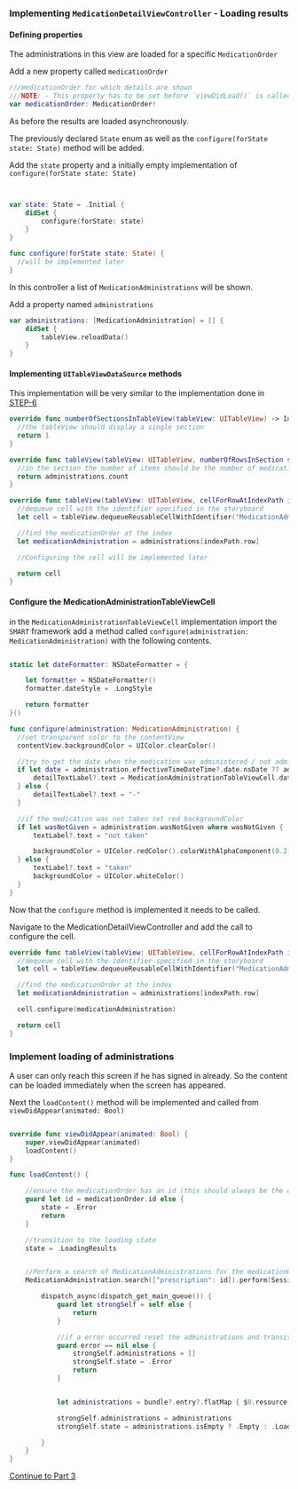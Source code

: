### Implementing `MedicationDetailViewController` - Loading results


#### Defining properties

The administrations in this view are loaded for a specific `MedicationOrder`

Add a new property called `medicationOrder`
```swift
///medicationOrder for which details are shown
///NOTE: - This property has to be set before `viewDidLoad()` is called
var medicationOrder: MedicationOrder!
```

As before the results are loaded asynchronously.

The previously declared `State` enum as well as the `configure(forState state: State)` method will be added.

Add the `state` property and a initially empty implementation of `configure(forState state: State)`
```swift


var state: State = .Initial {
    didSet {
        configure(forState: state)
    }
}

func configure(forState state: State) {
  //will be implemented later
}
```

In this controller a list of `MedicationAdministrations` will be shown.

Add a property named `administrations`

```swift
var administrations: [MedicationAdministration] = [] {
    didSet {
        tableView.reloadData()
    }
}
```
#### Implementing `UITableViewDataSource` methods

This implementation will be very similar to the implementation done in [STEP-6](STEP6-4.md)

```swift
override func numberOfSectionsInTableView(tableView: UITableView) -> Int {
  //the tableView should display a single section
  return 1
}

override func tableView(tableView: UITableView, numberOfRowsInSection section: Int) -> Int {
  //in the section the number of items should be the number of medicationOrders
  return administrations.count
}

override func tableView(tableView: UITableView, cellForRowAtIndexPath indexPath: NSIndexPath) -> UITableViewCell {
  //dequeue cell with the identifier specified in the storyboard
  let cell = tableView.dequeueReusableCellWithIdentifier("MedicationAdministrationTableViewCell", forIndexPath: indexPath) as! MedicationAdministrationTableViewCell

  //find the medicationOrder at the index
  let medicationAdministration = administrations[indexPath.row]

  //Configuring the cell will be implemented later

  return cell
}
```

#### Configure the MedicationAdministrationTableViewCell
in the `MedicationAdministrationTableViewCell` implementation import the `SMART` framework
add a method called `configure(administration: MedicationAdministration)` with the following contents.

```swift

static let dateFormatter: NSDateFormatter = {

    let formatter = NSDateFormatter()
    formatter.dateStyle = .LongStyle

    return formatter
}()

func configure(administration: MedicationAdministration) {
  //set transparent color to the contentView
  contentView.backgroundColor = UIColor.clearColor()

  //try to get the date when the medication was administered / not administered
  if let date = administration.effectiveTimeDateTime?.date.nsDate ?? administration.effectiveTimePeriod?.start?.nsDate {
      detailTextLabel?.text = MedicationAdministrationTableViewCell.dateFormatter.stringFromDate(date)
  } else {
      detailTextLabel?.text = "-"
  }

  //if the medication was not taken set red backgroundColor
  if let wasNotGiven = administration.wasNotGiven where wasNotGiven {
      textLabel?.text = "not taken"

      backgroundColor = UIColor.redColor().colorWithAlphaComponent(0.2)
  } else {
      textLabel?.text = "taken"
      backgroundColor = UIColor.whiteColor()
  }
}
```

Now that the `configure` method is implemented it needs to be called.

Navigate to the MedicationDetailViewController and add the call to configure the cell.

```swift
override func tableView(tableView: UITableView, cellForRowAtIndexPath indexPath: NSIndexPath) -> UITableViewCell {
  //dequeue cell with the identifier specified in the storyboard
  let cell = tableView.dequeueReusableCellWithIdentifier("MedicationAdministrationTableViewCell", forIndexPath: indexPath) as! MedicationAdministrationTableViewCell

  //find the medicationOrder at the index
  let medicationAdministration = administrations[indexPath.row]

  cell.configure(medicationAdministration)

  return cell
}
```

### Implement loading of administrations

A user can only reach this screen if he has signed in already.
So the content can be loaded immediately when the screen has appeared.

Next the `loadContent()` method will be implemented and called from `viewDidAppear(animated: Bool)`
```swift

override func viewDidAppear(animated: Bool) {
    super.viewDidAppear(animated)
    loadContent()
}

func loadContent() {

    //ensure the medicationOrder has an id (this should always be the case)
    guard let id = medicationOrder.id else {
        state = .Error
        return
    }

    //transition to the loading state
    state = .LoadingResults


    //Perform a search of MedicationAdministrations for the medicationOrder
    MedicationAdministration.search(["prescription": id]).perform(SessionManager.shared.server) { [weak self](bundle, error) in

        dispatch_async(dispatch_get_main_queue()) {
            guard let strongSelf = self else {
                return
            }

            //if a error occurred reset the administrations and transition to the error state
            guard error == nil else {
                strongSelf.administrations = []
                strongSelf.state = .Error
                return
            }


            let administrations = bundle?.entry?.flatMap { $0.resource as? MedicationAdministration} ?? []

            strongSelf.administrations = administrations
            strongSelf.state = administrations.isEmpty ? .Empty : .Loaded

        }
    }
}

```

[Continue to Part 3](STEP7-3.md)
